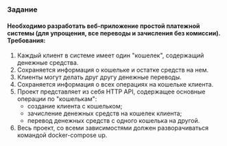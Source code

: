### Задание
#### Необходимо разработать веб-приложение простой платежной системы (для упрощения, все переводы и зачисления без комиссии). Требования:
1. Каждый клиент в системе имеет один "кошелек", содержащий денежные средства.
2. Сохраняется информация о кошельке и остатке средств на нем.
3. Клиенты могут делать друг другу денежные переводы.
4. Сохраняется информация о всех операциях на кошельке клиента.
5. Проект представляет из себя HTTP API, содержащее основные операции по
"кошелькам":
    - создание клиента с кошельком;
    - зачисление денежных средств на кошелек клиента;
    - перевод денежных средств с одного кошелька на другой.
6. Весь проект, со всеми зависимостями должен разворачиваться командой
docker-compose up.


